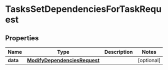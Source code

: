 

# TasksSetDependenciesForTaskRequest


## Properties

| Name | Type | Description | Notes |
|------------ | ------------- | ------------- | -------------|
|**data** | [**ModifyDependenciesRequest**](ModifyDependenciesRequest.md) |  |  [optional] |



